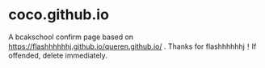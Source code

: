 # coco.github.io
A bcakschool confirm page based on https://flashhhhhhj.github.io/queren.github.io/ .
Thanks for flashhhhhhj！If offended, delete immediately. 
